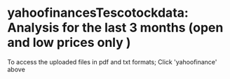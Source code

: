 # yahoofinancesTescotockdata:  Analysis for the last 3 months (open and low prices only )

To access the uploaded files in pdf and txt formats;
Click 'yahoofinance' above 
